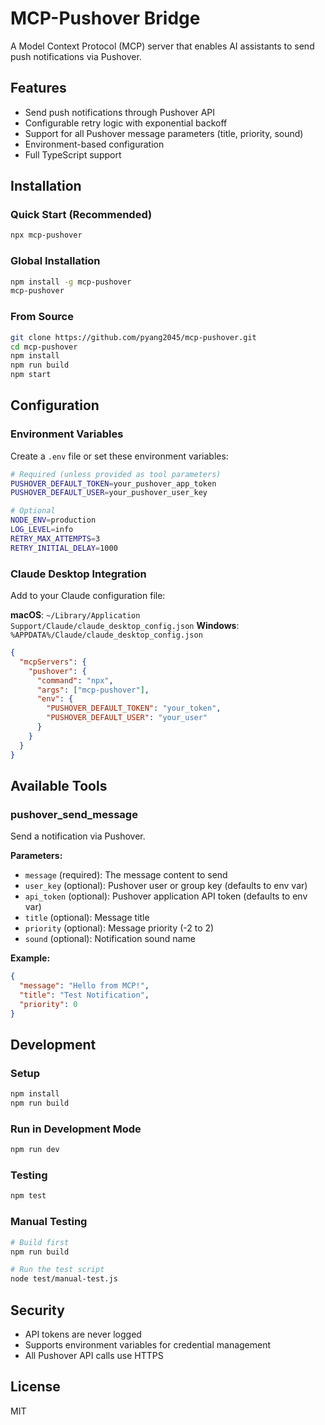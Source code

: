 # MCP-Pushover Bridge

A Model Context Protocol (MCP) server that enables AI assistants to send push notifications via Pushover.

## Features

- Send push notifications through Pushover API
- Configurable retry logic with exponential backoff
- Support for all Pushover message parameters (title, priority, sound)
- Environment-based configuration
- Full TypeScript support

## Installation

### Quick Start (Recommended)
```bash
npx mcp-pushover
```

### Global Installation
```bash
npm install -g mcp-pushover
mcp-pushover
```

### From Source
```bash
git clone https://github.com/pyang2045/mcp-pushover.git
cd mcp-pushover
npm install
npm run build
npm start
```

## Configuration

### Environment Variables

Create a `.env` file or set these environment variables:

```bash
# Required (unless provided as tool parameters)
PUSHOVER_DEFAULT_TOKEN=your_pushover_app_token
PUSHOVER_DEFAULT_USER=your_pushover_user_key

# Optional
NODE_ENV=production
LOG_LEVEL=info
RETRY_MAX_ATTEMPTS=3
RETRY_INITIAL_DELAY=1000
```

### Claude Desktop Integration

Add to your Claude configuration file:

**macOS**: `~/Library/Application Support/Claude/claude_desktop_config.json`
**Windows**: `%APPDATA%/Claude/claude_desktop_config.json`

```json
{
  "mcpServers": {
    "pushover": {
      "command": "npx",
      "args": ["mcp-pushover"],
      "env": {
        "PUSHOVER_DEFAULT_TOKEN": "your_token",
        "PUSHOVER_DEFAULT_USER": "your_user"
      }
    }
  }
}
```

## Available Tools

### pushover_send_message

Send a notification via Pushover.

**Parameters:**
- `message` (required): The message content to send
- `user_key` (optional): Pushover user or group key (defaults to env var)
- `api_token` (optional): Pushover application API token (defaults to env var)
- `title` (optional): Message title
- `priority` (optional): Message priority (-2 to 2)
- `sound` (optional): Notification sound name

**Example:**
```json
{
  "message": "Hello from MCP!",
  "title": "Test Notification",
  "priority": 0
}
```

## Development

### Setup
```bash
npm install
npm run build
```

### Run in Development Mode
```bash
npm run dev
```

### Testing
```bash
npm test
```

### Manual Testing
```bash
# Build first
npm run build

# Run the test script
node test/manual-test.js
```

## Security

- API tokens are never logged
- Supports environment variables for credential management
- All Pushover API calls use HTTPS

## License

MIT